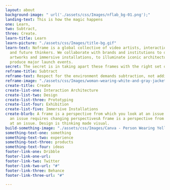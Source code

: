 ```yaml
---
layout: about
background-image: " url('./assets/css/Images/nflab_bg-01.png');"
landing-text: This is how the magic happens
one: Learn,
two: Subtract,
three: Create.
learn-title: Learn
learn-picture: "./assets/css/Images/title-bg.gif"
learn-text: Noframe is a global collective of video artists, interaction designers
  and future thinkers. We collaborate with brands and institutions to develop video
  artworks and immersive installations, to illuminate iconic architecture, and to
  produce major launch events.
secret: The secret is in taking apart these frames with the right set of tools.
reframe-title: Subtract
reframe-text: Respect for the environment demands subtraction, not addition.
reframe-image: "./assets/css/Images/woman-wearing-white-and-gray-jacket-1070029.jpg"
create-title: Create
create-list-one: Interaction Architecture
create-list-two: Design
create-list-three: Prototyping
create-list-four: Exhibition
create-list-five: Immersive Installations
create-blurb: A frame is a perspective from which you look at an issue. Reframing
  an issue requires changing perspectivesA frame is a perspective from which you look
  at an issue. Design is thinking made visual.
build-something-image: "./assets/css/Images/Canva - Person Wearing Yellow Shoes.jpg"
something-text-one: something
something-text-two: experience
something-text-three: products
something-text-four: ideas
footer-link-one: Dribble
footer-link-one-url: 
footer-link-two: Twitter
footer-link-two-url: "#"
footer-link-three: Behance
footer-link-three-url: "#"

---
```

